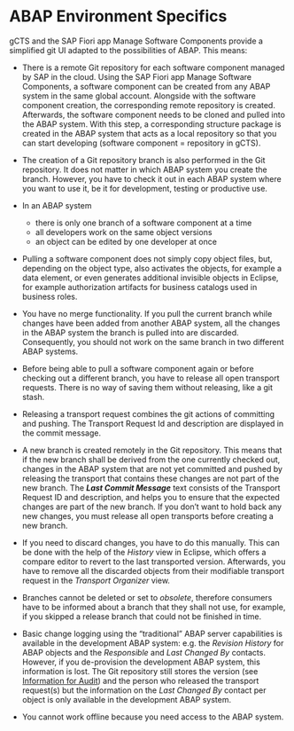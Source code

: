 <!-- loio13673461af2f4d739ec9b8784f25943e -->

# ABAP Environment Specifics

gCTS and the SAP Fiori app Manage Software Components provide a simplified git UI adapted to the possibilities of ABAP. This means:

-   There is a remote Git repository for each software component managed by SAP in the cloud. Using the SAP Fiori app Manage Software Components, a software component can be created from any ABAP system in the same global account. Alongside with the software component creation, the corresponding remote repository is created. Afterwards, the software component needs to be cloned and pulled into the ABAP system. With this step, a corresponding structure package is created in the ABAP system that acts as a local repository so that you can start developing \(software component = repository in gCTS\).
-   The creation of a Git repository branch is also performed in the Git repository. It does not matter in which ABAP system you create the branch. However, you have to check it out in each ABAP system where you want to use it, be it for development, testing or productive use.
-   In an ABAP system
    -   there is only one branch of a software component at a time
    -   all developers work on the same object versions
    -   an object can be edited by one developer at once

-   Pulling a software component does not simply copy object files, but, depending on the object type, also activates the objects, for example a data element, or even generates additional invisible objects in Eclipse, for example authorization artifacts for business catalogs used in business roles.
-   You have no merge functionality. If you pull the current branch while changes have been added from another ABAP system, all the changes in the ABAP system the branch is pulled into are discarded. Consequently, you should not work on the same branch in two different ABAP systems.
-   Before being able to pull a software component again or before checking out a different branch, you have to release all open transport requests. There is no way of saving them without releasing, like a git stash.
-   Releasing a transport request combines the git actions of committing and pushing. The Transport Request Id and description are displayed in the commit message.
-   A new branch is created remotely in the Git repository. This means that if the new branch shall be derived from the one currently checked out, changes in the ABAP system that are not yet committed and pushed by releasing the transport that contains these changes are not part of the new branch. The ***Last Commit Message*** text consists of the Transport Request ID and description, and helps you to ensure that the expected changes are part of the new branch. If you don’t want to hold back any new changes, you must release all open transports before creating a new branch.
-   If you need to discard changes, you have to do this manually. This can be done with the help of the *History* view in Eclipse, which offers a compare editor to revert to the last transported version. Afterwards, you have to remove all the discarded objects from their modifiable transport request in the *Transport Organizer* view.
-   Branches cannot be deleted or set to *obsolete*, therefore consumers have to be informed about a branch that they shall not use, for example, if you skipped a release branch that could not be finished in time.
-   Basic change logging using the “traditional” ABAP server capabilities is available in the development ABAP system: e.g. the *Revision History* for ABAP objects and the *Responsible* and *Last Changed By* contacts. However, if you de-provision the development ABAP system, this information is lost. The Git repository still stores the version \(see [Information for Audit](information-for-audit-16fe98c.md)\) and the person who released the transport request\(s\) but the information on the *Last Changed By* contact per object is only available in the development ABAP system.
-   You cannot work offline because you need access to the ABAP system.

